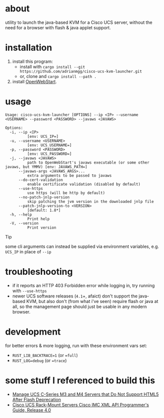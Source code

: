 # about
utility to launch the java-based KVM for a Cisco UCS server,
without the need for a browser with flash & java applet support.

# installation
1. install this program:
   - install with `cargo install --git https://github.com/adrianmgg/cisco-ucs-kvm-launcher.git`
   - or, clone and `cargo install --path .`
2. install [OpenWebStart](https://openwebstart.com/).

# usage
```
Usage: cisco-ucs-kvm-launcher [OPTIONS] --ip <IP> --username <USERNAME> --password <PASSWORD> --javaws <JAVAWS>

Options:
  -i, --ip <IP>
          [env: UCS_IP=]
  -u, --username <USERNAME>
          [env: UCS_USERNAME=]
  -p, --password <PASSWORD>
          [env: UCS_PASSWORD=]
  -j, --javaws <JAVAWS>
          path to OpenWebStart's javaws executable (or some other javaws, but YMMV) [env: JAVAWS_PATH=]
      --javaws-args <JAVAWS_ARGS>...
          extra arguments to be passed to javaws
      --do-cert-validation
          enable certificate validation (disabled by default)
      --use-https
          use https (will be http by default)
      --no-patch-jnlp-version
          skip patching the jvm version in the downloaded jnlp file
      --patch-jnlp-version-to <VERSION>
          [default: 1.8*]
  -h, --help
          Print help
  -V, --version
          Print version
```
> [!TIP]
> some cli arguments can instead be supplied via environment variables, e.g. `UCS_IP` in place of `--ip`

# troubleshooting
- if it reports an HTTP 403 Forbidden error while logging in, try running with `--use-https`
- newer UCS software releases (`4.1`+, afaict) don't support the java-based KVM, but also don't (from what i've seen) require flash or java at all, so the management page should just be usable in any modern browser.

# development
for better errors & more logging, run with these environment vars set:
- `RUST_LIB_BACKTRACE=1` (or `=full`)
- `RUST_LOG=debug` (or `=trace`)

# some stuff I referenced to build this
- [Manage UCS C-Series M3 and M4 Servers that Do Not Support HTML5 After Flash Deprecation](https://www.cisco.com/c/en/us/support/docs/servers-unified-computing/integrated-management-controller/217676-manage-ucs-c-series-m3-and-m4-servers-th.html)
- [Cisco UCS Rack-Mount Servers Cisco IMC XML API Programmer's Guide, Release 4.0](https://www.cisco.com/c/en/us/td/docs/unified_computing/ucs/c/sw/api/4_0/b_Cisco_IMC_api_40.pdf)
